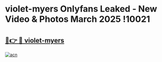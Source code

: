 # violet-myers Onlyfans Leaked - New Video & Photos March 2025 !10021

# <h2><a href="https://w6uq7y.iuczelnia.edu.pl?title=violet-myers&ref=10021">🔗👉 🔴 violet-myers</a></h2>

[![acn](https://github.com/user-attachments/assets/0f9c940e-d8b0-45ae-aac7-cd30a18b3e1c)](https://w6uq7y.iuczelnia.edu.pl?title=violet-myers&ref=10021)

